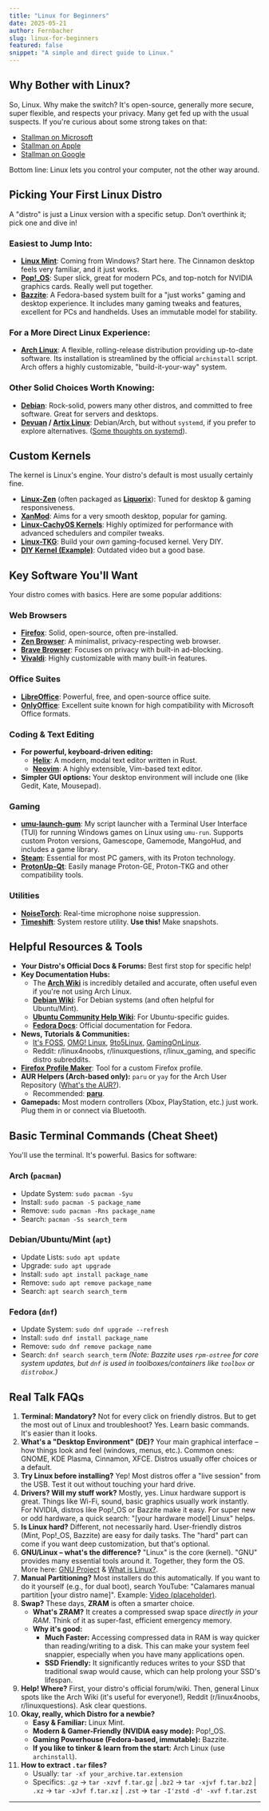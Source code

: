 ```yaml
---
title: "Linux for Beginners"
date: 2025-05-21
author: Fernbacher
slug: linux-for-beginners
featured: false
snippet: "A simple and direct guide to Linux."
---
```


## Why Bother with Linux?

So, Linux. Why make the switch? It's open-source, generally more secure, super flexible, and respects your privacy. Many get fed up with the usual suspects. If you're curious about some strong takes on that:

-   [Stallman on Microsoft](https://stallman.org/microsoft.html)
-   [Stallman on Apple](https://stallman.org/apple.html)
-   [Stallman on Google](https://stallman.org/google.html)

Bottom line: Linux lets you control your computer, not the other way around.

## Picking Your First Linux Distro

A "distro" is just a Linux version with a specific setup. Don't overthink it; pick one and dive in!

### Easiest to Jump Into:

-   **[Linux Mint](https://linuxmint.com/)**: Coming from Windows? Start here. The Cinnamon desktop feels very familiar, and it just works.
-   **[Pop!_OS](https://pop.system76.com/)**: Super slick, great for modern PCs, and top-notch for NVIDIA graphics cards. Really well put together.
-   **[Bazzite](https://bazzite.gg/)**: A Fedora-based system built for a "just works" gaming and desktop experience. It includes many gaming tweaks and features, excellent for PCs and handhelds. Uses an immutable model for stability.

### For a More Direct Linux Experience:

-   **[Arch Linux](https://archlinux.org/)**: A flexible, rolling-release distribution providing up-to-date software. Its installation is streamlined by the official `archinstall` script. Arch offers a highly customizable, "build-it-your-way" system.

### Other Solid Choices Worth Knowing:

-   **[Debian](https://www.debian.org/)**: Rock-solid, powers many other distros, and committed to free software. Great for servers and desktops.
-   **[Devuan](https://www.devuan.org/) / [Artix Linux](https://artixlinux.org/)**: Debian/Arch, but without `systemd`, if you prefer to explore alternatives. ([Some thoughts on systemd](https://ebin.city/~werwolf/posts/systemd-sucks/)).

## Custom Kernels

The kernel is Linux's engine. Your distro's default is most usually certainly fine.

-   **[Linux-Zen](https://github.com/zen-kernel/zen-kernel)** (often packaged as **[Liquorix](https://liquorix.net)**): Tuned for desktop & gaming responsiveness.
-   **[XanMod](https://xanmod.org)**: Aims for a very smooth desktop, popular for gaming.
-   **[Linux-CachyOS Kernels](https://wiki.cachyos.org/cachyos-kernel/cachyos-kernel/)**: Highly optimized for performance with advanced schedulers and compiler tweaks.
-   **[Linux-TKG](https://github.com/Frogging-Family/linux-tkg)**: Build your *own* gaming-focused kernel. Very DIY.
-   **[DIY Kernel (Example)](https://youtu.be/NVWVHiLx1sU)**: Outdated video but a good base.

## Key Software You'll Want

Your distro comes with basics. Here are some popular additions:

### Web Browsers
-   **[Firefox](https://www.mozilla.org/firefox/new/)**: Solid, open-source, often pre-installed.
-   **[Zen Browser](https://zen-browser.app/)**: A minimalist, privacy-respecting web browser.
-   **[Brave Browser](https://brave.com/)**: Focuses on privacy with built-in ad-blocking.
-   **[Vivaldi](https://vivaldi.com/)**: Highly customizable with many built-in features.

### Office Suites
-   **[LibreOffice](https://www.libreoffice.org/)**: Powerful, free, and open-source office suite.
-   **[OnlyOffice](https://www.onlyoffice.com/desktop.aspx)**: Excellent suite known for high compatibility with Microsoft Office formats.

### Coding & Text Editing
-   **For powerful, keyboard-driven editing:**
    -   **[Helix](https://helix-editor.com/)**: A modern, modal text editor written in Rust.
    -   **[Neovim](https://neovim.io/)**: A highly extensible, Vim-based text editor.
-   **Simpler GUI options:** Your desktop environment will include one (like Gedit, Kate, Mousepad).

### Gaming
-   **[umu-launch-gum](https://github.com/fernbacher/umu-launch-gum)**: My script launcher with a Terminal User Interface (TUI) for running Windows games on Linux using `umu-run`. Supports custom Proton versions, Gamescope, Gamemode, MangoHud, and includes a game library.
-   **[Steam](https://store.steampowered.com/about/)**: Essential for most PC gamers, with its Proton technology.
-   **[ProtonUp-Qt](https://github.com/DavidoTek/ProtonUp-Qt)**: Easily manage Proton-GE, Proton-TKG and other compatibility tools.

### Utilities
-   **[NoiseTorch](https://github.com/lawl/NoiseTorch)**: Real-time microphone noise suppression.
-   **[Timeshift](https://github.com/teejee2008/timeshift)**: System restore utility. **Use this!** Make snapshots.

## Helpful Resources & Tools

-   **Your Distro's Official Docs & Forums:** Best first stop for specific help!
-   **Key Documentation Hubs:**
    -   The **[Arch Wiki](https://wiki.archlinux.org/)** is incredibly detailed and accurate, often useful even if you're not using Arch Linux.
    -   **[Debian Wiki](https://wiki.debian.org/)**: For Debian systems (and often helpful for Ubuntu/Mint).
    -   **[Ubuntu Community Help Wiki](https://help.ubuntu.com/community)**: For Ubuntu-specific guides.
    -   **[Fedora Docs](https://docs.fedoraproject.org/en-US/docs/)**: Official documentation for Fedora.
-   **News, Tutorials & Communities:**
    -   [It's FOSS](https://itsfoss.com/), [OMG! Linux](https://www.omgubuntu.co.uk/), [9to5Linux](https://9to5linux.com/), [GamingOnLinux](https://www.gamingonlinux.com/).
    -   Reddit: r/linux4noobs, r/linuxquestions, r/linux_gaming, and specific distro subreddits.
-   **[Firefox Profile Maker](https://ffprofile.com)**: Tool for a custom Firefox profile.
-   **AUR Helpers (Arch-based only):** `paru` or `yay` for the Arch User Repository ([What's the AUR?](https://wiki.archlinux.org/title/Arch_User_Repository)).
    -   Recommended: **[paru](https://github.com/Morganamilo/paru)**.
-   **Gamepads:** Most modern controllers (Xbox, PlayStation, etc.) just work. Plug them in or connect via Bluetooth.

## Basic Terminal Commands (Cheat Sheet)

You'll use the terminal. It's powerful. Basics for software:

### Arch (`pacman`)
-   Update System: `sudo pacman -Syu`
-   Install: `sudo pacman -S package_name`
-   Remove: `sudo pacman -Rns package_name`
-   Search: `pacman -Ss search_term`

### Debian/Ubuntu/Mint (`apt`)
-   Update Lists: `sudo apt update`
-   Upgrade: `sudo apt upgrade`
-   Install: `sudo apt install package_name`
-   Remove: `sudo apt remove package_name`
-   Search: `apt search search_term`

### Fedora (`dnf`)
-   Update System: `sudo dnf upgrade --refresh`
-   Install: `sudo dnf install package_name`
-   Remove: `sudo dnf remove package_name`
-   Search: `dnf search search_term`
    *(Note: Bazzite uses `rpm-ostree` for core system updates, but `dnf` is used in toolboxes/containers like `toolbox` or `distrobox`.)*

## Real Talk FAQs

1.  **Terminal: Mandatory?**
    Not for every click on friendly distros. But to get the most out of Linux and troubleshoot? Yes. Learn basic commands. It's easier than it looks.
2.  **What's a "Desktop Environment" (DE)?**
    Your main graphical interface – how things look and feel (windows, menus, etc.). Common ones: GNOME, KDE Plasma, Cinnamon, XFCE. Distros usually offer choices or a default.
3.  **Try Linux before installing?**
    Yep! Most distros offer a "live session" from the USB. Test it out without touching your hard drive.
4.  **Drivers? Will my stuff work?**
    Mostly, yes. Linux hardware support is great. Things like Wi-Fi, sound, basic graphics usually work instantly. For NVIDIA, distros like Pop!\_OS or Bazzite make it easy. For super new or odd hardware, a quick search: "[your hardware model] Linux" helps.
5.  **Is Linux hard?**
    Different, not necessarily hard. User-friendly distros (Mint, Pop!\_OS, Bazzite) are easy for daily tasks. The "hard" part can come if you want deep customization, but that's optional.
6.  **GNU/Linux – what's the difference?**
    "Linux" is the core (kernel). "GNU" provides many essential tools around it. Together, they form the OS. More here: [GNU Project](https://www.gnu.org/gnu/linux-and-gnu.en.html) & [What is Linux?](https://www.linux.com/what-is-linux/).
7.  **Manual Partitioning?**
    Most installers do this automatically. If you want to do it yourself (e.g., for dual boot), search YouTube: "Calamares manual partition [your distro name]". Example: [Video (placeholder)](https://www.youtube.com/watch?v=lBvps3VwEZs).
8.  **Swap?**
    These days, **ZRAM** is often a smarter choice.
    * **What's ZRAM?** It creates a compressed swap space *directly in your RAM*. Think of it as super-fast, efficient emergency memory.
    * **Why it's good:**
        *  **Much Faster:** Accessing compressed data in RAM is way quicker than reading/writing to a disk. This can make your system feel snappier, especially when you have many applications open.
        *  **SSD Friendly:** It significantly reduces writes to your SSD that traditional swap would cause, which can help prolong your SSD's lifespan.
9.  **Help! Where?**
    First, your distro's official forum/wiki. Then, general Linux spots like the Arch Wiki (it's useful for everyone!), Reddit (r/linux4noobs, r/linuxquestions). Ask clear questions.
10. **Okay, really, which Distro for a newbie?**
    -   **Easy & Familiar:** Linux Mint.
    -   **Modern & Gamer-Friendly (NVIDIA easy mode):** Pop!_OS.
    -   **Gaming Powerhouse (Fedora-based, immutable):** Bazzite.
    -   **If you like to tinker & learn from the start:** Arch Linux (use `archinstall`).
11. **How to extract `.tar` files?**
    -   Usually: `tar -xf your_archive.tar.extension`
    -   Specifics: `.gz` -> `tar -xzvf f.tar.gz` | `.bz2` -> `tar -xjvf f.tar.bz2` | `.xz` -> `tar -xJvf f.tar.xz` | `.zst` -> `tar -I'zstd -d' -xvf f.tar.zst`

---

